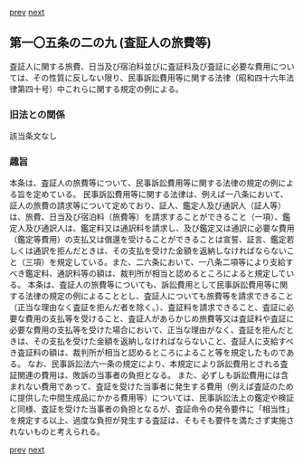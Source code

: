 [prev](/specific/markdowns/特許法/145_Mp-Ch_4-Se_2-At_105_2_8.md)
[next](/specific/markdowns/特許法/147_Mp-Ch_4-Se_2-At_105_2_10.md)
## 第一〇五条の二の九 (査証人の旅費等)
査証人に関する旅費、日当及び宿泊料並びに査証料及び査証に必要な費用については、その性質に反しない限り、民事訴訟費用等に関する法律（昭和四十六年法律第四十号）中これらに関する規定の例による。

### 旧法との関係
該当条文なし

### 趣旨
本条は、査証人の旅費等について、民事訴訟費用等に関する法律の規定の例による旨を定めている。
民事訴訟費用等に関する法律は、例えば一八条において、証人の旅費の請求等について定めており、証人、鑑定人及び通訳人（証人等）は、旅費、日当及び宿泊料（旅費等）を請求することができること（一項）、鑑定人及び通訳人は、鑑定料又は通訳料を請求し、及び鑑定又は通訳に必要な費用（鑑定等費用）の支払又は償還を受けることができることは宣誓、証言、鑑定若しくは通訳を拒んだときは、その支払を受けた金額を返納しなければならないこと（三項）を規定している。また、二六条において、一八条二項等により支給すべき鑑定料、通訳料等の額は、裁判所が相当と認めるところによると規定している。
本条は、査証人の旅費等についても、訴訟費用として民事訴訟費用等に関する法律の規定の例によることとし、査証人についても旅費等を請求できること（正当な理由なく査証を拒んだ者を除く。）、査証料を請求できること、査証に必要な費用の支払等を受けること、査証人があらかじめ旅費等又は査証料や査証に必要な費用の支払等を受けた場合において、正当な理由がなく、査証を拒んだときは、その支払を受けた金額を返納しなければならないこと、査証人に支給すべき査証料の額は、裁判所が相当と認めるところによること等を規定したものである。
なお、民事訴訟法六一条の規定により、本規定により訴訟費用とされる査証関連の費用は、敗訴の当事者の負担となる。
また、必ずしも訴訟費用には含まれない費用であって、査証を受けた当事者に発生する費用（例えば査証のために提供した中間生成品にかかる費用等）については、民事訴訟法上の鑑定や検証と同様、査証を受けた当事者の負担となるが、査証命令の発令要件に「相当性」を規定する以上、過度な負担が発生する査証は、そもそも要件を満たさず実施されないものと考えられる。

[prev](/specific/markdowns/特許法/145_Mp-Ch_4-Se_2-At_105_2_8.md)
[next](/specific/markdowns/特許法/147_Mp-Ch_4-Se_2-At_105_2_10.md)
